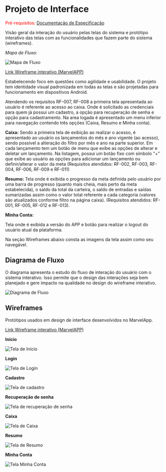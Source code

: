 
# Projeto de Interface

<span style="color:red">Pré-requisitos: <a href="2-Especificação do Projeto.md"> Documentação de Especificação</a></span>

Visão geral da interação do usuário pelas telas do sistema e protótipo interativo das telas com as funcionalidades que fazem parte do sistema (wireframes).

*Mapa de Fluxo:*

![Mapa de Fluxo](img/flowmap.png)

[Link Wireframe interativo (MarvelAPP)](https://marvelapp.com/prototype/6a20jd5)

Estabelecendo foco em questões como agilidade e usabilidade. O projeto tem identidade visual padronizada em todas as telas e são projetadas para funcionamento em dispositivos Android.

 Atendendo os requisitos RF-007, RF-008 a primeira tela apresentada ao usuário é referente ao acesso ao caixa. Onde é solicitado as credenciais para quem já possui um cadastro, a opção para recuperação de senha e opção para cadastramento.
 Na area logada é apresentado um menu inferior para navegação contendo três opções (Caixa, Resumo e Minha conta).
 
 **Caixa:** Sendo a primeira tela de exibição ao realizar o acesso, é apresentado ao usuário os lançamentos do mês e ano vigente (ao acesso), sendo possível a alteração do filtro por mês e ano na parte superior. Em cada lançamento tem um botão de menu que exibe as opções de alterar e deletar um lançamento. Na listagem, possui um botão fixo com símbolo "+" que exibe ao usuário as opções para adicionar um lançamento ou definir/alterar o valor da meta (Requisitos atendidos: RF-002, RF-003, RF-004, RF-006, RF-009 e RF-011) 
 
 **Resumo:** Tela onde é exibida o progresso da meta definida pelo usuário por uma barra de progresso (quanto mais cheia, mais perto da meta estabelecida), o saldo da total da carteira, o saldo de entradas e saídas sumarizadas assim como o valor total referente a cada categoria (valores são atualizados conforme filtro na página caixa). (Requisitos atendidos: RF-001, RF-005, RF-012 e RF-013).

**Minha Conta:**

Tela onde é exibida a versão do APP e botão para realizar o logout do usuário atual da plataforma.

Na seção Wireframes abaixo consta as imagens da tela assim como seu navegável.


## Diagrama de Fluxo
O diagrama apresenta o estudo do fluxo de interação do usuário com o sistema interativo. Isso permite que o design das interações seja bem planejado e gere impacto na qualidade no design do wireframe interativo.

![Diagrama de Fluxo](img/Diagrama_de_Fluxo.PNG)


## Wireframes
Protótipos usados em design de interface desenvolvidos no MarvelApp.

[Link Wireframe interativo (MarvelAPP)](https://marvelapp.com/prototype/6a20jd5)

**Início**

![Tela de Início](img/inicio.png)

**Login**

![Tela de Login](img/login.png)


**Cadastro**

![Tela de cadastro](img/cadastro.png)


**Recuperação de senha**

![Tela de recuperação de senha](img/senha.png)


**Caixa**

![Tela de Caixa](img/Caixa.png)


**Resumo**

![Tela de Resumo](img/resumo.png)


**Minha Conta**

![Tela Minha Conta](img/minhaconta.png)



